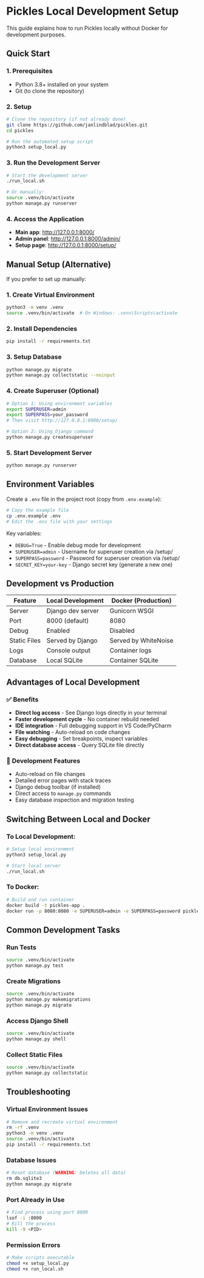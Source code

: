 # Pickles Local Development Setup

This guide explains how to run Pickles locally without Docker for development purposes.

## Quick Start

### 1. Prerequisites
- Python 3.8+ installed on your system
- Git (to clone the repository)

### 2. Setup
```bash
# Clone the repository (if not already done)
git clone https://github.com/janlindblad/pickles.git
cd pickles

# Run the automated setup script
python3 setup_local.py
```

### 3. Run the Development Server
```bash
# Start the development server
./run_local.sh

# Or manually:
source .venv/bin/activate
python manage.py runserver
```

### 4. Access the Application
- **Main app**: http://127.0.0.1:8000/
- **Admin panel**: http://127.0.0.1:8000/admin/
- **Setup page**: http://127.0.0.1:8000/setup/

## Manual Setup (Alternative)

If you prefer to set up manually:

### 1. Create Virtual Environment
```bash
python3 -m venv .venv
source .venv/bin/activate  # On Windows: .venv\Scripts\activate
```

### 2. Install Dependencies
```bash
pip install -r requirements.txt
```

### 3. Setup Database
```bash
python manage.py migrate
python manage.py collectstatic --noinput
```

### 4. Create Superuser (Optional)
```bash
# Option 1: Using environment variables
export SUPERUSER=admin
export SUPERPASS=your_password
# Then visit http://127.0.0.1:8000/setup/

# Option 2: Using Django command
python manage.py createsuperuser
```

### 5. Start Development Server
```bash
python manage.py runserver
```

## Environment Variables

Create a `.env` file in the project root (copy from `.env.example`):

```bash
# Copy the example file
cp .env.example .env
# Edit the .env file with your settings
```

Key variables:
- `DEBUG=True` - Enable debug mode for development
- `SUPERUSER=admin` - Username for superuser creation via /setup/
- `SUPERPASS=password` - Password for superuser creation via /setup/
- `SECRET_KEY=your-key` - Django secret key (generate a new one)

## Development vs Production

| Feature | Local Development | Docker (Production) |
|---------|------------------|-------------------|
| Server | Django dev server | Gunicorn WSGI |
| Port | 8000 (default) | 8080 |
| Debug | Enabled | Disabled |
| Static Files | Served by Django | Served by WhiteNoise |
| Logs | Console output | Container logs |
| Database | Local SQLite | Container SQLite |

## Advantages of Local Development

### ✅ **Benefits**
- **Direct log access** - See Django logs directly in your terminal
- **Faster development cycle** - No container rebuild needed
- **IDE integration** - Full debugging support in VS Code/PyCharm
- **File watching** - Auto-reload on code changes
- **Easy debugging** - Set breakpoints, inspect variables
- **Direct database access** - Query SQLite file directly

### 🔧 **Development Features**
- Auto-reload on file changes
- Detailed error pages with stack traces
- Django debug toolbar (if installed)
- Direct access to `manage.py` commands
- Easy database inspection and migration testing

## Switching Between Local and Docker

### To Local Development:
```bash
# Setup local environment
python3 setup_local.py

# Start local server
./run_local.sh
```

### To Docker:
```bash
# Build and run container
docker build -t pickles-app .
docker run -p 8080:8080 -e SUPERUSER=admin -e SUPERPASS=password pickles-app
```

## Common Development Tasks

### Run Tests
```bash
source .venv/bin/activate
python manage.py test
```

### Create Migrations
```bash
source .venv/bin/activate
python manage.py makemigrations
python manage.py migrate
```

### Access Django Shell
```bash
source .venv/bin/activate
python manage.py shell
```

### Collect Static Files
```bash
source .venv/bin/activate
python manage.py collectstatic
```

## Troubleshooting

### Virtual Environment Issues
```bash
# Remove and recreate virtual environment
rm -rf .venv
python3 -m venv .venv
source .venv/bin/activate
pip install -r requirements.txt
```

### Database Issues
```bash
# Reset database (WARNING: Deletes all data)
rm db.sqlite3
python manage.py migrate
```

### Port Already in Use
```bash
# Find process using port 8000
lsof -i :8000
# Kill the process
kill -9 <PID>
```

### Permission Errors
```bash
# Make scripts executable
chmod +x setup_local.py
chmod +x run_local.sh
```